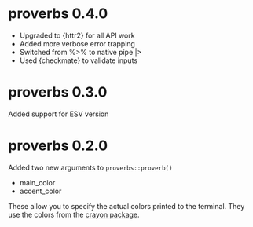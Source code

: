 
# proverbs 0.4.0
* Upgraded to {httr2} for all API work
* Added more verbose error trapping
* Switched from %>% to native pipe |>
* Used {checkmate} to validate inputs

# proverbs 0.3.0
Added support for ESV version

# proverbs 0.2.0

Added two new arguments to `proverbs::proverb()`

* main_color
* accent_color

These allow you to specify the actual colors printed to the terminal. They use the colors from the [crayon package](https://github.com/r-lib/crayon#readme).
